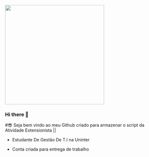 <img src = gif bob.gif width = "325">

### Hi there 👋

#😎 Seja bem vindo ao meu Github criado para armazenar o script da Atividade Extensionista || 

- Estudante De Gestão De T.I na Uninter

- Conta criada para entrega de trabalho 


